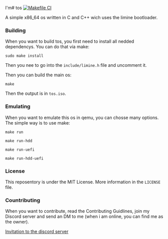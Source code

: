I'm# tos
[![Makefile CI](https://github.com/Toni-Graphics/tos/actions/workflows/makefile.yml/badge.svg)](https://github.com/Toni-Graphics/tos/actions/workflows/makefile.yml)

A simple x86_64 os written in C and C++ wich uses the limine bootloader.

### Building
When you want to build tos, you first need to install all nedded dependencys. You can do that via make:
```
sudo make install
```

Then you nee to go into the ``include/limine.h`` file and uncomment it.

Then you can build the main os:
```
make
```
Then the output is in ```tos.iso```.

### Emulating
When you want to emulate this os in qemu, you can chosse many options. 
The simple way is to use make:
```
make run
```
```
make run-hdd
```
```
make run-uefi
```
```
make run-hdd-uefi
```

### License
This reposentory is under the MIT License. More information in the ```LICENSE``` file.

### Countributing
When you want to contribute, read the Contributing Guidlines, join my Discord server and send an DM to me (when i am online, you can find me as the owner).

<a href="https://discord.com/invite/26RxXg8qx3">Invitation to the discord server</a>
